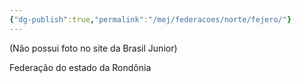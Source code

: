 ```yaml
---
{"dg-publish":true,"permalink":"/mej/federacoes/norte/fejero/"}
---
```


(Não possui foto no site da Brasil Junior)

Federação do estado da Rondônia